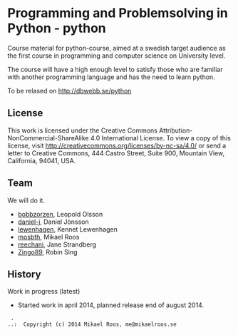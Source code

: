 Programming and Problemsolving in Python - python
===================

Course material for python-course, aimed at a swedish target audience as the first course in programming and computer science on University level. 

The course will have a high enough level to satisfy those who are familiar with another programming language and has the need to learn python.

To be relased on http://dbwebb.se/python



License
-------------------

This work is licensed under the Creative Commons Attribution-NonCommercial-ShareAlike 4.0 International License. To view a copy of this license, visit http://creativecommons.org/licenses/by-nc-sa/4.0/ or send a letter to Creative Commons, 444 Castro Street, Suite 900, Mountain View, California, 94041, USA.



Team
-------------------

We will do it.

* [bobbzorzen](https://github.com/bobbzorzen), Leopold Olsson
* [daniel-j](https://github.com/daniel-j), Daniel Jönsson
* [lewenhagen](https://github.com/lewenhagen), Kennet Lewenhagen
* [mosbth](https://github.com/mosbth), Mikael Roos
* [reechani](https://github.com/reechani), Jane Strandberg
* [Zingo89](https://github.com/Zingo89), Robin Sing



History
-------------------

Work in progress (latest)

* Started work in april 2014, planned release end of august 2014.



```                                                            
 .                                                             
..:  Copyright (c) 2014 Mikael Roos, me@mikaelroos.se   
```                                                            
